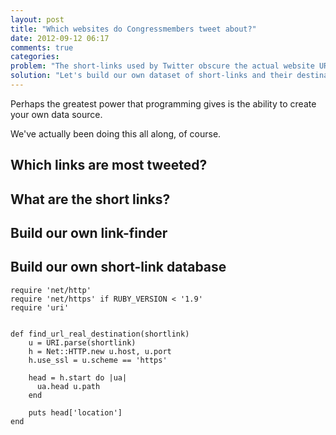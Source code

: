 ```yaml
---
layout: post
title: "Which websites do Congressmembers tweet about?"
date: 2012-09-12 06:17
comments: true
categories: 
problem: "The short-links used by Twitter obscure the actual website URLs."
solution: "Let's build our own dataset of short-links and their destinations."
---
```


Perhaps the greatest power that programming gives is the ability to create your own data source.

We've actually been doing this all along, of course.

## Which links are most tweeted?


## What are the short links?


## Build our own link-finder


## Build our own short-link database



```
require 'net/http'
require 'net/https' if RUBY_VERSION < '1.9'
require 'uri'


def find_url_real_destination(shortlink)
	u = URI.parse(shortlink)
	h = Net::HTTP.new u.host, u.port
	h.use_ssl = u.scheme == 'https'

	head = h.start do |ua|
	  ua.head u.path
	end

	puts head['location']
end
```	